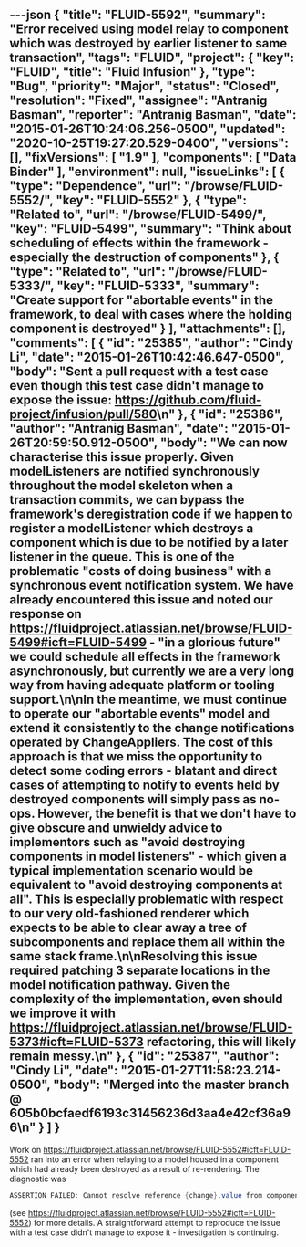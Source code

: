 ---json
{
  "title": "FLUID-5592",
  "summary": "Error received using model relay to component which was destroyed by earlier listener to same transaction",
  "tags": "FLUID",
  "project": {
    "key": "FLUID",
    "title": "Fluid Infusion"
  },
  "type": "Bug",
  "priority": "Major",
  "status": "Closed",
  "resolution": "Fixed",
  "assignee": "Antranig Basman",
  "reporter": "Antranig Basman",
  "date": "2015-01-26T10:24:06.256-0500",
  "updated": "2020-10-25T19:27:20.529-0400",
  "versions": [],
  "fixVersions": [
    "1.9"
  ],
  "components": [
    "Data Binder"
  ],
  "environment": null,
  "issueLinks": [
    {
      "type": "Dependence",
      "url": "/browse/FLUID-5552/",
      "key": "FLUID-5552"
    },
    {
      "type": "Related to",
      "url": "/browse/FLUID-5499/",
      "key": "FLUID-5499",
      "summary": "Think about scheduling of effects within the framework - especially the destruction of components"
    },
    {
      "type": "Related to",
      "url": "/browse/FLUID-5333/",
      "key": "FLUID-5333",
      "summary": "Create support for \"abortable events\" in the framework, to deal with cases where the holding component is destroyed"
    }
  ],
  "attachments": [],
  "comments": [
    {
      "id": "25385",
      "author": "Cindy Li",
      "date": "2015-01-26T10:42:46.647-0500",
      "body": "Sent a pull request with a test case even though this test case didn't manage to expose the issue: <https://github.com/fluid-project/infusion/pull/580>\n"
    },
    {
      "id": "25386",
      "author": "Antranig Basman",
      "date": "2015-01-26T20:59:50.912-0500",
      "body": "We can now characterise this issue properly. Given modelListeners are notified synchronously throughout the model skeleton when a transaction commits, we can bypass the framework's deregistration code if we happen to register a modelListener which destroys a component which is due to be notified by a later listener in the queue. This is one of the problematic \"costs of doing business\" with a synchronous event notification system. We have already encountered this issue and noted our response on <https://fluidproject.atlassian.net/browse/FLUID-5499#icft=FLUID-5499> - \"in a glorious future\" we could schedule all effects in the framework asynchronously, but currently we are a very long way from having adequate platform or tooling support.\n\nIn the meantime, we must continue to operate our \"abortable events\" model and extend it consistently to the change notifications operated by ChangeAppliers. The cost of this approach is that we miss the opportunity to detect some coding errors - blatant and direct cases of attempting to notify to events held by destroyed components will simply pass as no-ops. However, the benefit is that we don't have to give obscure and unwieldy advice to implementors such as \"avoid destroying components in model listeners\" - which given a typical implementation scenario would be equivalent to \"avoid destroying components at all\". This is especially problematic with respect to our very old-fashioned renderer which expects to be able to clear away a tree of subcomponents and replace them all within the same stack frame.\n\nResolving this issue required patching 3 separate locations in the model notification pathway. Given the complexity of the implementation, even should we improve it with <https://fluidproject.atlassian.net/browse/FLUID-5373#icft=FLUID-5373> refactoring, this will likely remain messy.\n"
    },
    {
      "id": "25387",
      "author": "Cindy Li",
      "date": "2015-01-27T11:58:23.214-0500",
      "body": "Merged into the master branch @ 605b0bcfaedf6193c31456236d3aa4e42cf36a96\n"
    }
  ]
}
---
Work on <https://fluidproject.atlassian.net/browse/FLUID-5552#icft=FLUID-5552> ran into an error when relaying to a model housed in a component which had already been destroyed as a result of re-rendering. The diagnostic was

```java
ASSERTION FAILED: Cannot resolve reference {change}.value from component { typeName: "fluid.textfieldSlider.textfield" gradeNames: ["fluid.textfieldSlider.textfield","fluid.viewRelayComponent","fluid.commonViewComponent","fluid.standardRelayComponent","fluid.modelRelayComponent","fluid.commonModelComponent"] id: byh4wskj-1519} which has been destroyed
```

(see <https://fluidproject.atlassian.net/browse/FLUID-5552#icft=FLUID-5552>) for more details. A straightforward attempt to reproduce the issue with a test case didn't manage to expose it - investigation is continuing.

        